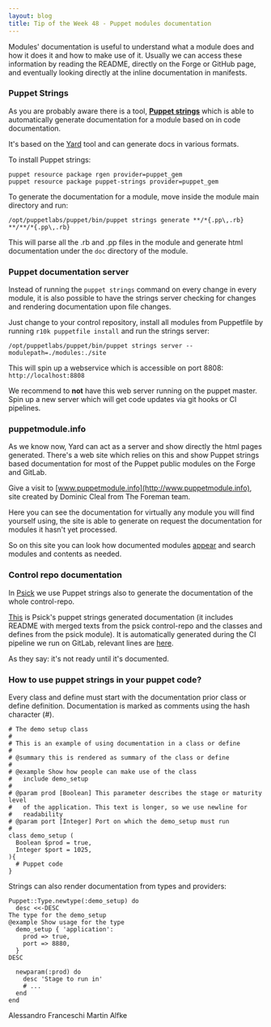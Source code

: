 ```yaml
---
layout: blog
title: Tip of the Week 48 - Puppet modules documentation
---
```


Modules' documentation is useful to understand what a module does and how it does it and how to make use of it. Usually we can access these information by reading the README, directly on the Forge or GitHub page, and eventually looking directly at the inline documentation in manifests.

### Puppet Strings

As you are probably aware there is a tool, [**Puppet strings**](https://github.com/puppetlabs/puppet-strings) which is able to automatically generate documentation for a module based on in code documentation.

It's based on the [Yard](http://yardoc.org/) tool and can generate docs in various formats.

To install Puppet strings:

    puppet resource package rgen provider=puppet_gem
    puppet resource package puppet-strings provider=puppet_gem

To generate the documentation for a module, move inside the module main directory and run:

    /opt/puppetlabs/puppet/bin/puppet strings generate **/*{.pp\,.rb} **/**/*{.pp\,.rb}

This will parse all the .rb and .pp files in the module and generate html documentation under the `doc` directory of the module.

### Puppet documentation server

Instead of running the `puppet strings` command on every change in every module, it is also possible to have the strings server checking for changes and rendering documentation upon file changes.

Just change to your control repository, install all modules from Puppetfile by running `r10k puppetfile install` and run the strings server:

    /opt/puppetlabs/puppet/bin/puppet strings server --modulepath=./modules:./site

This will spin up a webservice which is accessible on port 8808: `http://localhost:8808`

We recommend to **not** have this web server running on the puppet master. Spin up a new server which will get code updates via git hooks or CI pipelines.

### puppetmodule.info

As we know now, Yard can act as a server and show directly the html pages generated. There's a web site which relies on this and show Puppet strings based documentation for most of the Puppet public modules on the Forge and GitLab.

Give a visit to [www.puppetmodule.info](http://www.puppetmodule.info), site created by Dominic Cleal from The Foreman team.

Here you can see the documentation for virtually any module you will find yourself using, the site is able to generate on request the documentation for modules it hasn't yet processed.

So on this site you can look how documented modules [appear](http://www.puppetmodule.info/modules/example42-psick) and search modules and contents as needed.

### Control repo documentation

In [Psick](https://github.com/example42/psick) we use Puppet strings also to generate the documentation of the whole control-repo.

[This](http://puppet.pages.lab.psick.io/psick/) is Psick's puppet strings generated documentation (it includes README with merged texts from the psick control-repo and the classes and defines from the psick module). It is automatically generated during the CI pipeline we run on GitLab, relevant lines are [here](https://github.com/example42/psick/blob/production/.gitlab-ci.yml#L251).

As they say: it's not ready until it's documented.

### How to use puppet strings in your puppet code?

Every class and define must start with the documentation prior class or define definition. Documentation is marked as comments using the hash character (#).

    # The demo setup class
    #
    # This is an example of using documentation in a class or define
    #
    # @summary this is rendered as summary of the class or define
    #
    # @example Show how people can make use of the class
    #   include demo_setup
    #
    # @param prod [Boolean] This parameter describes the stage or maturity level
    #   of the application. This text is longer, so we use newline for
    #   readability
    # @param port [Integer] Port on which the demo_setup must run
    #
    class demo_setup (
      Boolean $prod = true,
      Integer $port = 1025,
    ){
      # Puppet code
    }

Strings can also render documentation from types and providers:

    Puppet::Type.newtype(:demo_setup) do
      desc <<-DESC
    The type for the demo_setup
    @example Show usage for the type
      demo_setup { 'application':
        prod => true,
        port => 8880,
      }
    DESC

      newparam(:prod) do
        desc 'Stage to run in'
        # ...
      end
    end


Alessandro Franceschi
Martin Alfke
